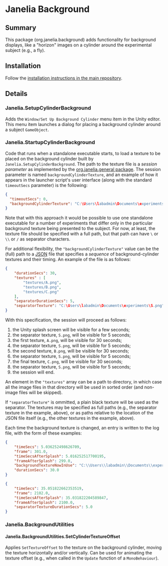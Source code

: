 # Janelia Background

## Summary

This package (org.janelia.background) adds functionality for background displays, like a "horizon" images on a cylinder around the experimental subject (e.g., a fly).

## Installation

Follow the [installation instructions in the main repository](https://github.com/JaneliaSciComp/janelia-unity-toolkit/blob/master/README.md#installation).

## Details

### Janelia.SetupCylinderBackground

Adds the `Window/Set Up Background Cylinder` menu item in the Unity editor.  This menu item launches a dialog for placing a background cylinder around a subject `GameObject`.

### Janelia.StartupCylinderBackground

Code that runs when a standalone executable starts, to load a texture to be placed on the background cylinder built by `Janelia.SetupCylinderBackground`.  The path to the texture file is a *session parameter* as implemented by the
[org.janelia.general package](https://github.com/JaneliaSciComp/janelia-unity-toolkit/tree/master/org.janelia.general).  The session parameter is named `backgroundCylinderTexture`, and an example of how it appears in the launcher script's user interface (along with the standard `timeoutSecs` parameter) is the following:

```json
{
  "timeoutSecs": 0,
  "backgroundCylinderTexture": "C:\Users\labadmin\Documents\experiments\experiment03\cylinder.png"
}
```

Note that with this approach it would be possible to use one standalone executable for a number of experiments that differ only in the particular background texture being presented to the subject.
For now, at least, the texture file should be specified with a full path, but that path can have `\` or `\\` or `/` as separator characters.

For additional flexibility, the `"backgroundCylinderTexture"` value can be the (full) path to a [JSON](https://www.json.org) file that specifies a _sequence_ of background-cylinder textures and their timing.  An example of the file is as follows:

```json
{
    "durationSecs": 30,
    "textures" : [
        "textures/A.png",
        "textures/B.png",
        "textures/C.png"
    ],
    "separatorDurationSecs": 5,
    "separatorTexture": "C:\Users\labadmin\Documents\experiments\S.png"
}
```

With this specification, the session will proceed as follows:

1. the Unity splash screen will be visible for a few seconds;
2. the separator texture, `S.png`, will be visible for 5 seconds;
3. the first texture, `A.png`, will be visible for 30 seconds;
4. the separator texture, `S.png`, will be visible for 5 seconds;
5. the second texture, `B.png`, will be visible for 30 seconds;
6. the separator texture, `S.png`, will be visible for 5 seconds;
7. the final texture, `C.png`, will be visible for 30 seconds;
8. the separator texture, `S.png`, will be visible for 5 seconds;
9. the session will end.

An element in the `"textures"` array can be a path to directory, in which case all the image files in that directory will be used in sorted order (and non-image files will be skipped).

If `"separatorTexture"` is ommitted, a plain black texture will be used as the separator.  The textures may be specified as full paths (e.g., the separator texture in the example, above), or as paths relative to the location of the JSON file itself (e.g., the other textures in the example, above).

Each time the background texture is changed, an entry is written to the log file, with the form of these examples:

```json
{
    "timeSecs": 5.036252498626709,
    "frame": 301.0,
    "timeSecsAfterSplash": 5.016252517700195,
    "frameAfterSplash": 299.0,
    "backgroundTextureNowInUse": "C:\\Users\\labadmin\\Documents\\experiments\\experiment04/textures/A.png",
    "durationSecs": 30.0
}
```
```json
{
    "timeSecs": 35.051822662353519,
    "frame": 2102.0,
    "timeSecsAfterSplash": 35.031822204589847,
    "frameAfterSplash": 2100.0,
    "separatorTextureDurationSecs": 5.0
}
```

### Janelia.BackgroundUtilities

#### Janelia.BackgroundUtilities.SetCylinderTextureOffset

Applies `SetTextureOffset` to the texture on the background cylinder, moving the texture horizontally and/or vertically.  Can be used for animating the texture offset (e.g., when called in the `Update` function of a `MonoBehaviour`).
